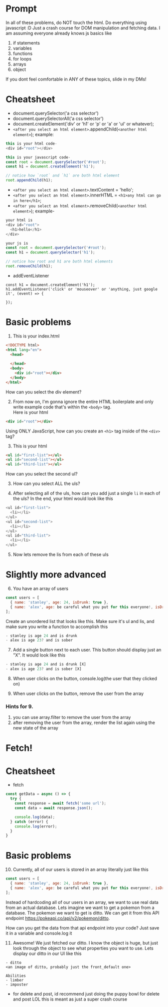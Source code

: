 # Prompt
In all of these problems, do NOT touch the html. Do everything using javascript :D 
Just a crash course for DOM manipulation and fetching data. I am assuming everyone already knows js basics like
1. if statements
2. variables
3. functions
4. for loops
5. arrays
6. object

If you dont feel comfortable in ANY of these topics, slide in my DMs!

# Cheatsheet
- document.querySelector('a css selector')
- document.querySelectorAll('a css selector')
- document.createElement('div' or 'h1' or 'p' or 'a' or 'ul' or whatever);
- `<after you select an html element>`.appendChild(`<another html element>`); example:
```js
this is your html code-
<div id="root"></div>

this is your javascript code-
const root = document.querySelector('#root');
const h1 = document.createElement('h1');

// notice how `root` and `h1` are both html element
root.appendChild(h1);
```
- `<after you select an html element>`.textContent = 'hello';
- `<after you select an html element>`.innerHTML = `<h1>any html can go in here</h1>`;
- `<after you select an html element>`.removeChild(`<another html element>`); example-
```js
your html is
<div id="root">
  <h1>hello</h1>
</div>

your js is
const root = document.querySelector('#root');
const h1 = document.querySelector('h1');

// notice how root and h1 are both html elements
root.removeChild(h1);
```
- addEventListener
```
const h1 = document.createElement('h1');
h1.addEventListener('click' or 'mouseover' or 'anything, just google it', (event) => {

});
```

# Basic problems
1. This is your index.html
```html
<!DOCTYPE html>
<html lang="en">
  <head>
    
  </head>
  <body>
    <div id="root"></div>
  </body>
</html>
```

How can you select the div element?

2. From now on, I'm gonna ignore the entire HTML boilerplate and only write example code that's within the `<body>` tag.   
Here is your html
```html
<div id="root"></div>
```
Using ONLY JavaScript, how can you create an `<h1>` tag inside of the `<div>` tag?  

3. This is your html
```html
<ul id="first-list"></ul>
<ul id="second-list"></ul>
<ul id="third-list"></ul>
```
How can you select the second ul?

3. How can you select ALL the uls?

4. After selecting all of the uls, how can you add just a single `li` in each of the uls? In the end, your html would look like this
```js
<ul id="first-list">
  <li></li>
</ul>
<ul id="second-list">
  <li></li>
</ul>
<ul id="third-list">
  <li></li>
</ul>
```

5. Now lets remove the lis from each of these uls

# Slightly more advanced
6. You have an array of users
```js
const users = [
  { name: 'stanley', age: 24, isDrunk: true },
  { name: 'alex', age: be careful what you put for this everyone!, isDrunk: false },
];
```

Create an unordered list that looks like this. Make sure it's ul and lis, and make sure you write a function to accomplish this
```js
- stanley is age 24 and is drunk
- alex is age 23? and is sober
```

7. Add a single button next to each user. This button should display just an "X". It would look like this
```js
- stanley is age 24 and is drunk [X]
- alex is age 23? and is sober [X]
```

8. When user clicks on the button, console.log(the user that they clicked on)

9. When user clicks on the button, remove the user from the array

### Hints for 9.
1. you can use array.filter to remove the user from the array
2. after removing the user from the array, render the list again using the new state of the array

# Fetch!

# Cheatsheet
- fetch
```js
const getData = async () => {
  try {
    const response = await fetch('some url');
    const data = await response.json();

    console.log(data);
  } catch (error) {
    console.log(error);
  }
}
```

# Basic problems

10. Currently, all of our users is stored in an array literally just like this
```js
const users = [
  { name: 'stanley', age: 24, isDrunk: true },
  { name: 'alex', age: be careful what you put for this everyone!, isDrunk: false },
];
```

Instead of hardcoding all of our users in an array, we want to use real data from an actual database. Lets imagine we want to get a pokemon from a database. The pokemon we want to get is ditto. We can get it from this API endpoint https://pokeapi.co/api/v2/pokemon/ditto. 
  
How can you get the data from that api endpoint into your code? Just save it in a variable and console.log it

11. Awesome! We just fetched our ditto. I know the object is huge, but just look through the object to see what properties you want to use. Lets display our ditto in our UI like this
```
- ditto
<an image of ditto, probably just the front_default one>

Abilities
- limber
- imposter
```

- for delete and post, id recommend just doing the puppy bowl for delete and post LOL this is meant as just a super crash course